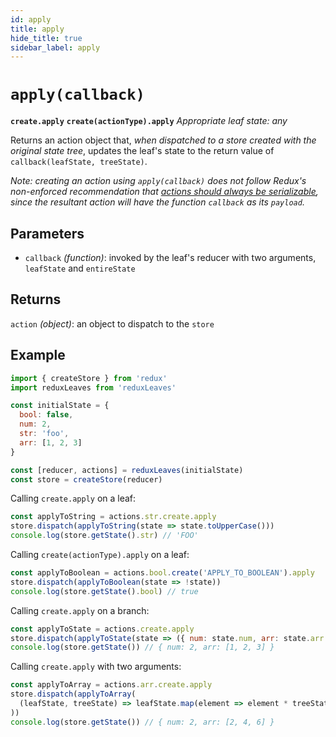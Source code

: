 ```yaml
---
id: apply
title: apply
hide_title: true
sidebar_label: apply
---
```


# `apply(callback)`
**`create.apply`**
**`create(actionType).apply`**
*Appropriate leaf state: any*

Returns an action object that, *when dispatched to a store created with the original state tree*, updates the leaf's state to the return value of `callback(leafState, treeState)`.

*Note: creating an action using `apply(callback)` does not follow Redux's non-enforced recommendation that [actions should always be serializable](https://redux.js.org/faq/actions#why-should-type-be-a-string-or-at-least-serializable-why-should-my-action-types-be-constants), since the resultant action will have the function `callback` as its `payload`.*

## Parameters
- `callback` *(function)*: invoked by the leaf's reducer with two arguments, `leafState` and `entireState`

## Returns
`action` *(object)*: an object to dispatch to the `store`

## Example
```js
import { createStore } from 'redux'
import reduxLeaves from 'reduxLeaves'

const initialState = {
  bool: false,
  num: 2,
  str: 'foo',
  arr: [1, 2, 3]
}

const [reducer, actions] = reduxLeaves(initialState)
const store = createStore(reducer)
```

Calling `create.apply` on a leaf:

```js
const applyToString = actions.str.create.apply
store.dispatch(applyToString(state => state.toUpperCase()))
console.log(store.getState().str) // 'FOO'
```

Calling `create(actionType).apply` on a leaf:

```js
const applyToBoolean = actions.bool.create('APPLY_TO_BOOLEAN').apply
store.dispatch(applyToBoolean(state => !state))
console.log(store.getState().bool) // true
```

Calling `create.apply` on a branch:

```js
const applyToState = actions.create.apply
store.dispatch(applyToState(state => ({ num: state.num, arr: state.arr }))
console.log(store.getState()) // { num: 2, arr: [1, 2, 3] }
```

Calling `create.apply` with two arguments:

```js
const applyToArray = actions.arr.create.apply
store.dispatch(applyToArray(
  (leafState, treeState) => leafState.map(element => element * treeState.num)
))
console.log(store.getState()) // { num: 2, arr: [2, 4, 6] }
```